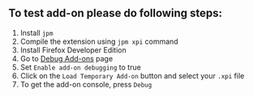 To test add-on please do following steps:
-----------------------
1.  Install `jpm`
2.  Compile the extension using `jpm xpi` command
3.  Install Firefox Developer Edition
4.  Go to [Debug Add-ons](about:debugging#addons) page
5.  Set `Enable add-on debugging` to true
6.  Click on the `Load Temporary Add-on` button and select your `.xpi` file
5.  To get the add-on console, press `Debug`
